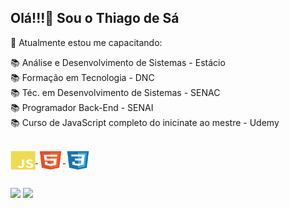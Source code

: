 ## Olá!!!👋 Sou o Thiago de Sá

📎 Atualmente estou me capacitando:

📚 Análise e Desenvolvimento de Sistemas - Estácio <br>
📚 Formação em Tecnologia - DNC <br>
📚 Téc. em Desenvolvimento de Sistemas - SENAC <br>
📚 Programador Back-End - SENAI <br>
📚 Curso de JavaScript completo do inicinate ao mestre - Udemy


<div align="center">
  <a href="https://github.com/ThiagodeSaFreitas">
</div>


<div style="display: inline_block"><br>
  <img align="center" alt="Rafa-Js" height="30" width="40" src="https://raw.githubusercontent.com/devicons/devicon/master/icons/javascript/javascript-plain.svg">
  <img align="center" alt="Rafa-HTML" height="30" width="40" src="https://raw.githubusercontent.com/devicons/devicon/master/icons/html5/html5-original.svg">
  <img align="center" alt="Rafa-CSS" height="30" width="40" src="https://raw.githubusercontent.com/devicons/devicon/master/icons/css3/css3-original.svg">
   
</div>
  
  ##
 
<div> 
  <a href="https://instagram.com/thiagosafreitas" target="_blank"><img src="https://img.shields.io/badge/-Instagram-%23E4405F?style=for-the-badge&logo=instagram&logoColor=white" target="_blank"></a>
  <a href="https://www.linkedin.com/in/thiago-de-s%C3%A1-freitas-0822ba263/" target="_blank"><img src="https://img.shields.io/badge/-LinkedIn-%230077B5?style=for-the-badge&logo=linkedin&logoColor=white" target="_blank"></a> 
  
</div>
